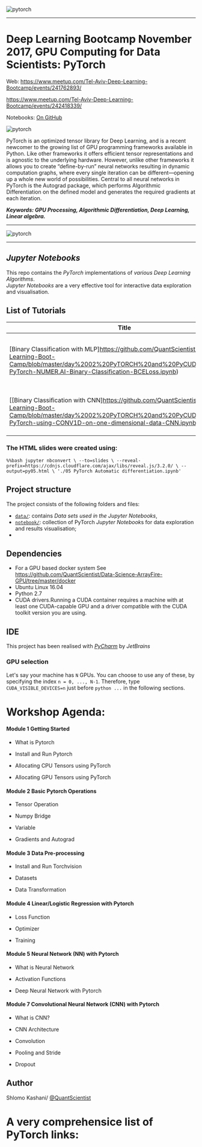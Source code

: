 
![pytorch](../images/pt.jpg)

--------------------------------------------------------------------------------

# Deep Learning Bootcamp November 2017, GPU Computing for Data Scientists: PyTorch

Web: https://www.meetup.com/Tel-Aviv-Deep-Learning-Bootcamp/events/241762893/

https://www.meetup.com/Tel-Aviv-Deep-Learning-Bootcamp/events/242418339/


Notebooks: <a href="https://github.com/QuantScientist/Data-Science-PyCUDA-GPU"> On GitHub</a>

![pytorch](nn-architecture.png)

PyTorch is an optimized tensor library for Deep Learning, and is a recent newcomer to the growing list of GPU programming frameworks available in Python. Like other frameworks it offers efficient tensor representations and is agnostic to the underlying hardware. However, unlike other frameworks it allows you to create “define-by-run” neural networks resulting in dynamic computation graphs, where every single iteration can be different—opening up a whole new world of possibilities. Central to all neural networks in PyTorch is the Autograd package, which performs Algorithmic Differentiation on the defined model and generates the required gradients at each iteration.

***Keywords: GPU Processing, Algorithmic Differentiation, Deep Learning, Linear algebra.***


--------------------------------------------------------------------------------

![pytorch](day.png)

--------------------------------------------------------------------------------

## *Jupyter Notebooks*

This repo contains the *PyTorch* implementations of *various Deep Learning Algorithms*.  
*Jupyter Notebooks* are a very effective tool for interactive data exploration and visualisation.

## List of Tutorials

| Title        | Description           |
| ------------- |-------------|
| [Binary Classification with MLP]https://github.com/QuantScientist/Deep-Learning-Boot-Camp/blob/master/day%2002%20PyTORCH%20and%20PyCUDA/PyTorch/18-PyTorch-NUMER.AI-Binary-Classification-BCELoss.ipynb) | NUMER.AI Deep Learning Binary Classification using BCELoss. |
| [[Binary Classification with CNN]https://github.com/QuantScientist/Deep-Learning-Boot-Camp/blob/master/day%2002%20PyTORCH%20and%20PyCUDA/PyTorch/55-PyTorch-using-CONV1D-on-one-dimensional-data-CNN.ipynb) | NUMER.AI Deep Learning Binary Classification using CNN. |


### The HTML slides were created using:
`
%%bash
jupyter nbconvert \
    --to=slides \
    --reveal-prefix=https://cdnjs.cloudflare.com/ajax/libs/reveal.js/3.2.0/ \
    --output=py05.html \
    './05 PyTorch Automatic differentiation.ipynb'
`

## Project structure

The project consists of the following folders and files:

 - [`data/`](data): contains *Data sets used in the Jupyter Notebooks*,  
 - [`notebook/`](notebook): collection of PyTorch *Jupyter Notebook*s for data exploration and results visualisation;
 -
 
## Dependencies

- For a GPU based docker system See https://github.com/QuantScientist/Data-Science-ArrayFire-GPU/tree/master/docker
- Ubuntu Linux 16.04
- Python 2.7 
- CUDA drivers.Running a CUDA container requires a machine with at least one CUDA-capable GPU and a driver compatible with the CUDA toolkit version you are using.

## IDE

This project has been realised with [*PyCharm*](https://www.jetbrains.com/pycharm/) by *JetBrains*

### GPU selection

Let's say your machine has `N` GPUs.
You can choose to use any of these, by specifying the index `n = 0, ..., N-1`.
Therefore, type `CUDA_VISIBLE_DEVICES=n` just before `python ...` in the following sections.


# Workshop Agenda:

#### Module 1 Getting Started  

- What is Pytorch

- Install and Run Pytorch

- Allocating CPU Tensors using PyTorch

- Allocating GPU Tensors using PyTorch 



#### Module 2 Basic Pytorch Operations

- Tensor Operation

- Numpy Bridge

- Variable

- Gradients and Autograd



#### Module 3 Data Pre-processing

- Install and Run Torchvision

- Datasets

- Data Transformation


#### Module 4 Linear/Logistic Regression with Pytorch

- Loss Function 

- Optimizer

- Training

#### Module 5 Neural Network (NN) with Pytorch

- What is Neural Network 

- Activation Functions

- Deep Neural Network with Pytorch


#### Module 7 Convolutional Neural Network (CNN) with Pytorch

- What is CNN?

- CNN Architecture

- Convolution 

- Pooling and Stride

- Dropout


## Author
Shlomo Kashani/ [@QuantScientist](https://github.com/QuantScientist)


# A very comprehensice list of PyTorch links:



